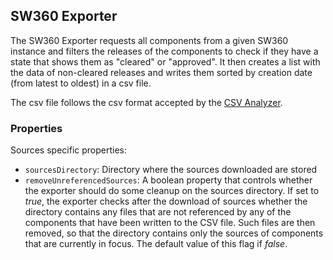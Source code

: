 ## <a name="SW360Exporter">SW360 Exporter</a>

The SW360 Exporter requests all components from a given SW360 instance
and filters the releases of the components to check if they have a state
that shows them as "cleared" or "approved".
It then creates a list with the data of non-cleared releases and writes them
sorted by creation date (from latest to oldest) in a csv file.

The csv file follows the csv format accepted by the [CSV Analyzer](../analyzers/csv-analyzer-step.html). 

### Properties
Sources specific properties:
- `sourcesDirectory`: Directory where the sources downloaded are stored
- `removeUnreferencedSources`: A boolean property that controls whether the exporter should do some cleanup on the sources directory. If set to *true*, the exporter checks after the download of sources whether the directory contains any files that are not referenced by any of the components that have been written to the CSV file. Such files are then removed, so that the directory contains only the sources of components that are currently in focus. The default value of this flag if *false*.